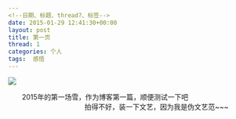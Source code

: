 ```yaml
---
<!--日期、标题、thread?、标签-->
date: 2015-01-29 12:41:30+00:00
layout: post
title: 第一页
thread: 1
categories: 个人
tags:  感悟
---
```

<!--插入附件文件夹下某张图片，同一个项目可以省去前面的地址-->
![ ](/assets/20150129snow.jpg)

<!--正文，空n行也是空1行-->
　　2015年的第一场雪，作为博客第一篇，顺便测试一下吧
　　
　　
　　
　　
　　拍得不好，装一下文艺，因为我是伪文艺范~~~
　　
　　
  
